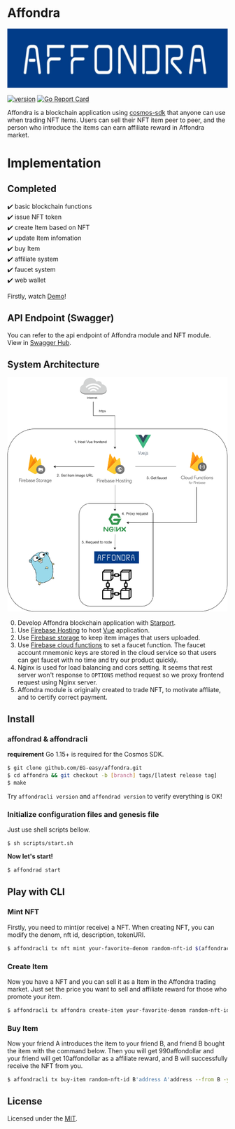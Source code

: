 # Affondra

<p align="center">
  <img src="./affondra-logo.jpg" width="600">
</p>

[![version](https://img.shields.io/github/v/tag/EG-easy/affondra)](https://github.com/EG-easy/affondra/releases/latest)
[![Go Report Card](https://goreportcard.com/badge/github.com/EG-easy/affondra)](https://goreportcard.com/report/github.com/EG-easy/affondra)

Affondra is a blockchain application using [cosmos-sdk](https://github.com/cosmos/cosmos-sdk) that anyone can use when trading NFT items. Users can sell their NFT item peer to peer, and the person who introduce the items can earn affiliate reward in Affondra market.

# Implementation
## Completed
:heavy_check_mark: basic blockchain functions  
:heavy_check_mark: issue NFT token  
:heavy_check_mark: create Item based on NFT  
:heavy_check_mark: update Item infomation  
:heavy_check_mark: buy Item  
:heavy_check_mark: affiliate system  
:heavy_check_mark: faucet system  
:heavy_check_mark: web wallet  

Firstly, watch [Demo](https://affondra.web.app/)!
## API Endpoint (Swagger)
You can refer to the api endpoint of Affondra module and NFT module.  
View in [Swagger Hub](https://app.swaggerhub.com/apis/EG-easy/affondra/1.0).

## System Architecture
<p align="center">
  <img src="./architecture.png" width="600">
</p>

0. Develop Affondra blockchain application with [Starport](https://github.com/tendermint/starport).
1. Use [Firebase Hosting](https://firebase.google.com/docs/hosting) to host [Vue](https://vuejs.org/) application.
2. Use [Firebase storage](https://firebase.google.com/docs/storage) to keep item images that users uploaded.
3. Use [Firebase cloud functions](https://firebase.google.com/docs/functions) to set a faucet function. The faucet account mnemonic keys are stored in the cloud service so that users can get faucet with no time and try our product quickly.
4. Nginx is used for load balancing and cors setting. It seems that rest server won't response to `OPTIONS` method request so we proxy frontend request using Nginx server.
5. Affondra module is originally created to trade NFT, to motivate affliate, and to certify correct payment.

## Install
### affondrad & affondracli
**requirement**
Go 1.15+ is required for the Cosmos SDK.

```bash
$ git clone github.com/EG-easy/affondra.git
$ cd affondra && git checkout -b [branch] tags/[latest release tag]
$ make
```

Try `affondracli version` and `affondrad version` to verify everything is OK!

### Initialize configuration files and genesis file

Just use shell scripts bellow.
```
$ sh scripts/start.sh
```

**Now let's start!**
```bash
$ affondrad start
```

## Play with CLI

### Mint NFT
Firstly, you need to mint(or receive) a NFT.
When creating NFT, you can modify the denom, nft id, description, tokenURI.

```bash
$ affondracli tx nft mint your-favorite-denom random-nft-id $(affondracli keys show -a user1) --tokenURI http://metadata.com --from user1 -y
```

### Create Item
Now you have a NFT and you can sell it as a Item in the Affondra trading market. Just set the price you want to sell and affiliate reward for those who promote your item.

```bash
$ affondracli tx affondra create-item your-favorite-denom random-nft-id 1000affondollar 10affondollar This item is Awesome! true --from=user1 -y
```

### Buy Item
Now your friend A introduces the item to your friend B, and friend B bought the item with the command below. Then you will get 990affondollar and your friend will get 10affondollar as a affiliate reward, and B will successfully receive the NFT from you.
```bash
$ affondracli tx buy-item random-nft-id B'address A'address --from B -y
```


## License
Licensed under the [MIT](LICENSE).
